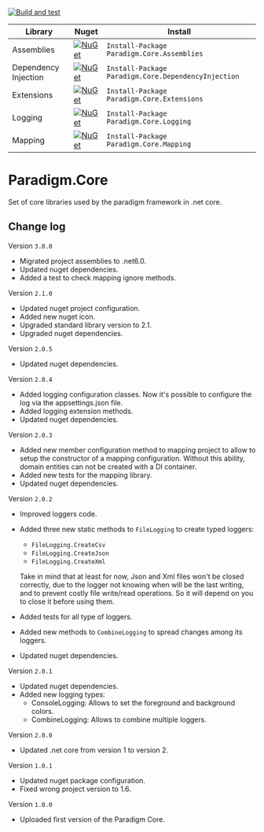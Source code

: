 [![Build and test](https://github.com/MiracleDevs/Paradigm.Core/actions/workflows/dotnet-core.yml/badge.svg)](https://github.com/MiracleDevs/Paradigm.Core/actions/workflows/dotnet-core.yml)

| Library | Nuget | Install
|-|-|-|
| Assemblies | [![NuGet](https://img.shields.io/nuget/v/Paradigm.Core.Assemblies.svg)](https://www.nuget.org/packages/Paradigm.Core.Assemblies/) | `Install-Package Paradigm.Core.Assemblies`
| Dependency Injection | [![NuGet](https://img.shields.io/nuget/v/Paradigm.Core.DependencyInjection.svg)](https://www.nuget.org/packages/Paradigm.Core.DependencyInjection/) | `Install-Package Paradigm.Core.DependencyInjection`
| Extensions | [![NuGet](https://img.shields.io/nuget/v/Paradigm.Core.Extensions.svg)](https://www.nuget.org/packages/Paradigm.Core.Extensions/)| `Install-Package Paradigm.Core.Extensions`
| Logging | [![NuGet](https://img.shields.io/nuget/v/Paradigm.Core.Logging.svg)](https://www.nuget.org/packages/Paradigm.Core.Logging/)| `Install-Package Paradigm.Core.Logging`
| Mapping | [![NuGet](https://img.shields.io/nuget/v/Paradigm.Core.Mapping.svg)](https://www.nuget.org/packages/Paradigm.Core.Mapping/)| `Install-Package Paradigm.Core.Mapping`



# Paradigm.Core
Set of core libraries used by the paradigm framework in .net core.

Change log
---

Version `3.0.0`
- Migrated project assemblies to .net6.0.
- Updated nuget dependencies.
- Added a test to check mapping ignore methods.

Version `2.1.0`
- Updated nuget project configuration.
- Added new nuget icon.
- Upgraded standard library version to 2.1.
- Upgraded nuget dependencies.

Version `2.0.5`
- Updated nuget dependencies.

Version `2.0.4`
- Added logging configuration classes. Now it's possible to configure the log via the appsettings.json file.
- Added logging extension methods.
- Updated nuget dependencies.


Version `2.0.3`
- Added new member configuration method to mapping project to allow to setup the constructor of a mapping configuration.
  Without this ability, domain entities can not be created with a DI container.
- Added new tests for the mapping library.
- Updated nuget dependencies.


Version `2.0.2`
- Improved loggers code.
- Added three new static methods to `FileLogging` to create typed loggers:
  - `FileLogging.CreateCsv`
  - `FileLogging.CreateJson`
  - `FileLogging.CreateXml`

  Take in mind that at least for now, Json and Xml files won't be closed correctly,
  due to the logger not knowing when will be the last writing, and to prevent costly
  file write/read operations. So it  will depend on you to close it before using them.
- Added tests for all type of loggers.
- Added new methods to `CombineLogging` to spread changes among its loggers.
- Updated nuget dependencies.


Version `2.0.1`
- Updated nuget dependencies.
- Added new logging types:
  - ConsoleLogging: Allows to set the foreground and background colors.
  - CombineLogging: Allows to combine multiple loggers.


Version `2.0.0`
- Updated .net core from version 1 to version 2.


Version `1.0.1`
- Updated nuget package configuration.
- Fixed wrong project version to 1.6.


Version `1.0.0`
- Uploaded first version of the Paradigm Core.